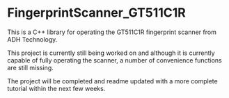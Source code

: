 # FingerprintScanner_GT511C1R
This is a C++ library for operating the GT511C1R fingerprint scanner from ADH Technology.

This project is currently still being worked on and although it is currently capable of fully operating the scanner, a number of convenience functions are still missing.

The project will be completed and readme updated with a more complete tutorial within the next few weeks.
